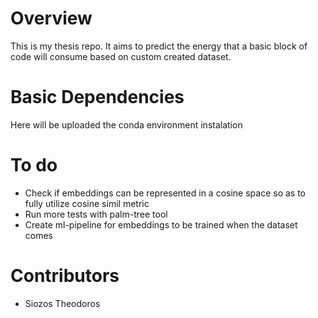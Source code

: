# Overview

This is my thesis repo. It aims to predict the energy that a basic block of code will consume based on custom created dataset.

# Basic Dependencies

Here will be uploaded the conda environment instalation

# To do

* Check if embeddings can be represented in a cosine space so as to fully utilize cosine simil metric
* Run more tests with palm-tree tool
* Create ml-pipeline for embeddings to be trained when the dataset comes

# Contributors

* Siozos Theodoros
